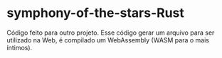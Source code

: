 # symphony-of-the-stars-Rust
Código feito para outro projeto. Esse código gerar um arquivo para ser utilizado na Web, é compilado um WebAssembly (WASM para o mais íntimos).
